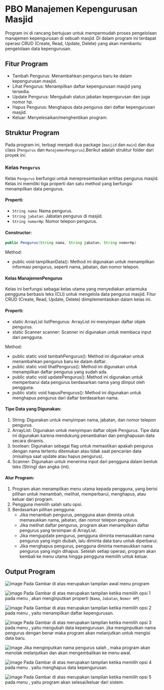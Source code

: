 # PBO Manajemen Kepengurusan Masjid
Program ini di rancang bertujuan untuk mempermudah proses pengelolaan manajemen kepengurusan di sebuah masjid.
Di dalam program ini terdapat operasi CRUD (Create, Read, Update, Delete) yang akan membantu pengelolaan data kepengurusan.

## Fitur Program
- Tambah Pengurus: Menambahkan pengurus baru ke dalam kepengurusan masjid.
- Lihat Pengurus: Menampilkan daftar kepengurusan masjid yang tersedia.
- Update Pengurus: Mengubah status jabatan kepengurusan dan juga nomor hp.
- Hapus Pengurus: Menghapus data pengurus dari daftar kepengurusan masjid.
- Keluar: Menyelesaikan/menghentikan program.

## Struktur Program
Pada program ini, terbagi menjadi dua package (`masjid` dan `main`) dan dua class (`Pengurus` dan `ManajemenPengurus`).Berikut adalah struktur folder dari proyek ini:

### Kelas `Pengurus`
Kelas `Pengurus` berfungsi untuk merepresentasikan entitas pengurus masjid. Kelas ini memiliki tiga properti dan satu method yang berfungsi menampilkan data pengurus.

#### Properti:
- `String nama`: Nama pengurus.
- `String jabatan`: Jabatan pengurus di masjid.
- `String nomorHp`: Nomor telepon pengurus.

#### Constructor:
```java
public Pengurus(String nama, String jabatan, String nomorHp)
```
Method:
- public void tampilkanData(): Method ini digunakan untuk menampilkan informasi pengurus, seperti nama, jabatan, dan nomor telepon.

#### Kelas ManajemenPengurus
Kelas ini berfungsi sebagai kelas utama yang menyediakan antarmuka pengguna berbasis teks (CLI) untuk mengelola data pengurus masjid. Fitur CRUD (Create, Read, Update, Delete) diimplementasikan dalam kelas ini.

#### Properti:
- static ArrayList<Pengurus> listPengurus: ArrayList ini menyimpan daftar objek pengurus.
- static Scanner scanner: Scanner ini digunakan untuk membaca input dari pengguna.

Method:
- public static void tambahPengurus(): Method ini digunakan untuk menambahkan pengurus baru ke dalam daftar.
- public static void lihatPengurus(): Method ini digunakan untuk menampilkan daftar pengurus yang sudah ada.
- public static void updatePengurus(): Method ini digunakan untuk memperbarui data pengurus berdasarkan nama yang diinput oleh pengguna.
- public static void hapusPengurus(): Method ini digunakan untuk menghapus pengurus dari daftar berdasarkan nama.

#### Tipe Data yang Digunakan:
1. String: Digunakan untuk menyimpan nama, jabatan, dan nomor telepon pengurus.
2. ArrayList: Digunakan untuk menyimpan daftar objek Pengurus. Tipe data ini digunakan karena mendukung penambahan dan penghapusan data secara dinamis.
3. boolean: Digunakan sebagai flag untuk memastikan apakah pengurus dengan nama tertentu ditemukan atau tidak saat pencarian data (misalnya saat update atau hapus pengurus).
4. Scanner: Digunakan untuk menerima input dari pengguna dalam bentuk teks (String) dan angka (int).

#### Alur Program:
1. Program akan menampilkan menu utama kepada pengguna, yang berisi pilihan untuk menambah, melihat, memperbarui, menghapus, atau keluar dari program.
2. Pengguna memilih salah satu opsi.
3. Berdasarkan pilihan pengguna:
      - Jika menambah pengurus, pengguna akan diminta untuk memasukkan nama, jabatan, dan nomor telepon pengurus.
      - Jika melihat daftar pengurus, program akan menampilkan daftar pengurus yang tersimpan di ArrayList.
      - Jika mengupdate pengurus, pengguna diminta memasukkan nama pengurus yang ingin diubah, lalu diminta data baru untuk diperbarui.
      - Jika menghapus pengurus, pengguna diminta memasukkan nama pengurus yang ingin dihapus.
Setelah setiap operasi, program akan kembali ke menu utama hingga pengguna memilih untuk keluar.

## Output Program

![image](https://github.com/user-attachments/assets/87cf7582-560e-45e5-99b2-fcee0687e379)
Pada Gambar di atas merupakan tampilan awal menu program

![image](https://github.com/user-attachments/assets/6eb7d03d-02c5-4681-972f-fc9b267ac356)
Pada Gambar di atas merupakan tampilan ketika memilih opsi 1 pada menu , akan menginputkan properti (`Nama`, `Jabatan`, `Nomor HP`)

![image](https://github.com/user-attachments/assets/93b98c97-c64e-4bf3-ba4d-6bf9226039ac)
Pada Gambar di atas merupakan tampilan ketika memilih opsi 2 pada menu , yaitu menampilkan daftar kepengurusan.

![image](https://github.com/user-attachments/assets/8001f1c1-1e18-4fcf-abdb-cc183aa72a42)
Pada Gambar di atas merupakan tampilan ketika memilih opsi 3 pada menu , yaitu mengubah data kepengurusan. jika menginputkan nama pengurus dengan benar maka program akan melanjutkan untuk mengisi data baru.

![image](https://github.com/user-attachments/assets/820965ee-60dd-45a0-b72f-784dd664c3ad)
Jika menginputkan nama pengurus salah , maka program akan menolak melanjutkan dan akan mengembalikan ke menu awal.

![image](https://github.com/user-attachments/assets/2b28115d-317e-45b1-8b2e-1de71d969b35)
Pada Gambar di atas merupakan tampilan ketika memilih opsi 4 pada menu . yaitu menghapus data kepengurusan.

![image](https://github.com/user-attachments/assets/2d2d5531-0eb7-4cee-ba71-b811f03c6b5f)
Pada Gambar di atas merupakan tampilan ketika memilih opsi 5 pada menu , yaitu program akan selesai/keluar dari sistem.






